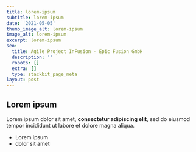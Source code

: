 ```yaml
---
title: lorem-ipsum
subtitle: lorem-ipsum
date: '2021-05-05'
thumb_image_alt: lorem-ipsum
image_alt: lorem-ipsum
excerpt: lorem-ipsum
seo:
  title: Agile Project InFusion - Epic Fusion GmbH
  description: ''
  robots: []
  extra: []
  type: stackbit_page_meta
layout: post
---
```

## Lorem ipsum

Lorem ipsum dolor sit amet, **consectetur adipiscing elit**, sed do eiusmod tempor incididunt ut labore et dolore magna aliqua.

- Lorem ipsum
- dolor sit amet